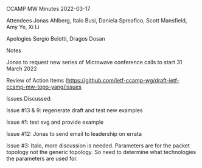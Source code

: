 CCAMP MW Minutes 2022-03-17

Attendees Jonas Ahlberg, Italo Busi, Daniela Spreafico, Scott Mansfield, Amy Ye, Xi Li

Apologies Sergio Belotti, Dragos Dosan

Notes

Jonas to request new series of Microwave conference calls to start 31 March 2022

Review of Action Items (https://github.com/ietf-ccamp-wg/draft-ietf-ccamp-mw-topo-yang/issues

Issues Discussed:

Issue #13 & 9: regenerate draft and test new examples

Issue #1:  test svg and provide example

Issue #12:  Jonas to send email to leadership on errata

Issue #3:  Italo, more discussion is needed.  Parameters are for the packet topology not the generic topology. So need to determine what technologies the parameters are used for.
